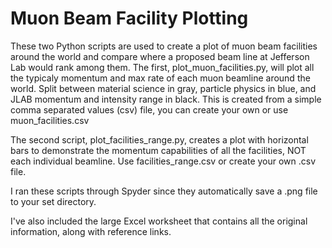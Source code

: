 # Muon Beam Facility Plotting
These two Python scripts are used to create a plot of muon beam facilities around the world and compare where a proposed beam line at Jefferson Lab would rank among them.
The first, plot_muon_facilities.py, will plot all the typicaly momentum and max rate of each muon beamline around the world. Split between material science in gray, particle physics in blue, and JLAB momentum and intensity range in black. This is created from a simple comma separated values (csv) file, you can create your own or use muon_facilities.csv


The second script, plot_facilities_range.py, creates a plot with horizontal bars to demonstrate the momentum capabilities of all the facilities, NOT each individual beamline. Use facilities_range.csv or create your own .csv file.

I ran these scripts through Spyder since they automatically save a .png file to your set directory. 

I've also included the large Excel worksheet that contains all the original information, along with reference links.
